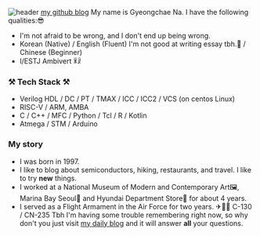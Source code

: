 ![header](https://capsule-render.vercel.app/api?type=waving&color=auto&height=100&section=header&text=GyeongchaeNa%20render&fontSize=50)
[my github blog](https://gc-na.github.io "github blog로 이동")
My name is Gyeongchae Na. I have the following qualities:😎
- I'm not afraid to be wrong, and I don't end up being wrong.
- Korean (Native) / English (Fluent) I'm not good at writing essay tbh.🤫 / Chinese (Beginner)
- I/ESTJ Ambivert ꂒꂯ
### ⚒ Tech Stack ⚒
- Verilog HDL / DC / PT / TMAX / ICC / ICC2 / VCS (on centos Linux)
- RISC-V / ARM, AMBA
- C / C++ / MFC / Python / Tcl / R / Kotlin
- Atmega / STM / Arduino
### My story
- I was born in 1997.
- I like to blog about semiconductors, hiking, restaurants, and travel. I like to try __new__ things.<!-- I am preparing to enter law school⚖, and in the future I will become a patent attorney in the field of electronics. 👨‍🏫+👨‍🔧=🤯-->
- I worked at a National Museum of Modern and Contemporary Art🖼, Marina Bay Seoul🏩 and Hyundai Department Store🏬 for about 4 years.
- I served as a Flight Armament in the Air Force for two years. ✈👨‍✈️ C-130 / CN-235
Tbh I'm having some trouble remembering right now, so why don't you just visit [my daily blog](https://blog.naver.com/gc_na) and it will answer **all** your questions.
